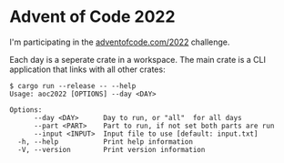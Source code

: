 # Advent of Code 2022

I'm participating in the [adventofcode.com/2022](https://adventofcode.com/2022) challenge.

Each day is a seperate crate in a workspace. The main crate is a CLI application
that links with all other crates:

```
$ cargo run --release -- --help
Usage: aoc2022 [OPTIONS] --day <DAY>

Options:
      --day <DAY>      Day to run, or "all"  for all days
      --part <PART>    Part to run, if not set both parts are run
      --input <INPUT>  Input file to use [default: input.txt]
  -h, --help           Print help information
  -V, --version        Print version information
```
